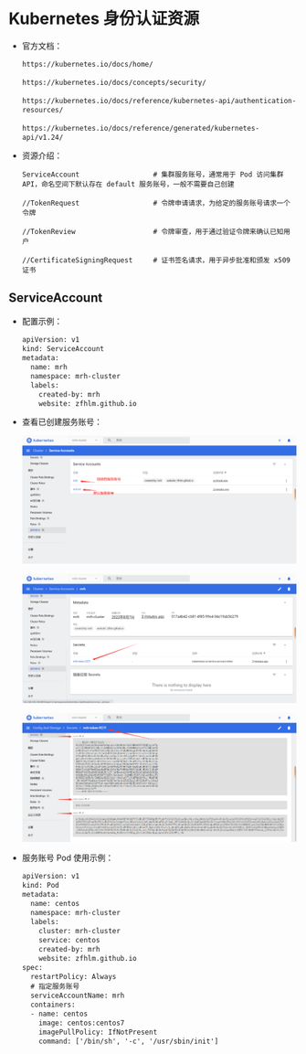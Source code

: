 
# Kubernetes 身份认证资源

  * 官方文档：

        https://kubernetes.io/docs/home/

        https://kubernetes.io/docs/concepts/security/

        https://kubernetes.io/docs/reference/kubernetes-api/authentication-resources/

        https://kubernetes.io/docs/reference/generated/kubernetes-api/v1.24/

  * 资源介绍：

        ServiceAccount                  # 集群服务账号，通常用于 Pod 访问集群 API，命名空间下默认存在 default 服务账号，一般不需要自己创建

        //TokenRequest                  # 令牌申请请求，为给定的服务账号请求一个令牌

        //TokenReview                   # 令牌审查，用于通过验证令牌来确认已知用户

        //CertificateSigningRequest     # 证书签名请求，用于异步批准和颁发 x509 证书

## ServiceAccount

  * 配置示例：

        apiVersion: v1
        kind: ServiceAccount
        metadata:
          name: mrh
          namespace: mrh-cluster
          labels:
            created-by: mrh
            website: zfhlm.github.io

  * 查看已创建服务账号：

      ![image](./images/Part09.serviceaccount.list.png)

      ![image](./images/Part09.serviceaccount.details.png)

      ![image](./images/Part09.serviceaccount.details.token.png)

  * 服务账号 Pod 使用示例：

        apiVersion: v1
        kind: Pod
        metadata:
          name: centos
          namespace: mrh-cluster
          labels:
            cluster: mrh-cluster
            service: centos
            created-by: mrh
            website: zfhlm.github.io
        spec:
          restartPolicy: Always
          # 指定服务账号
          serviceAccountName: mrh
          containers:
          - name: centos
            image: centos:centos7
            imagePullPolicy: IfNotPresent
            command: ['/bin/sh', '-c', '/usr/sbin/init']
